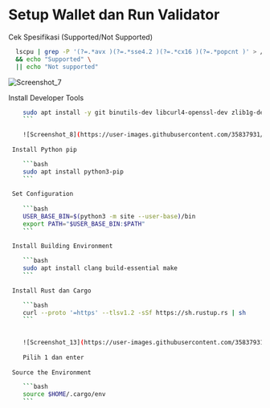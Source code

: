 # Setup Wallet dan Run Validator

Cek Spesifikasi (Supported/Not Supported)
  ```bash
    lscpu | grep -P '(?=.*avx )(?=.*sse4.2 )(?=.*cx16 )(?=.*popcnt )' > /dev/null \
    && echo "Supported" \
    || echo "Not supported"
  ```
   ![Screenshot_7](https://user-images.githubusercontent.com/35837931/180378418-393a50ae-11a1-405b-91df-4da90ec3abbf.png)
   
Install Developer Tools
```bash
    sudo apt install -y git binutils-dev libcurl4-openssl-dev zlib1g-dev libdw-dev libiberty-dev cmake gcc g++ python docker.io protobuf-compiler libssl-dev pkg-config clang llvm cargo
    ```
 
    ![Screenshot_8](https://user-images.githubusercontent.com/35837931/180378519-74d78b04-96ee-465b-b0db-dd49bac9dc5a.png)
  
 Install Python pip

    ```bash
    sudo apt install python3-pip
    ```
    
 Set Configuration
    
    ```bash
    USER_BASE_BIN=$(python3 -m site --user-base)/bin
    export PATH="$USER_BASE_BIN:$PATH"
    ```
    
 Install Building Environment

    ```bash
    sudo apt install clang build-essential make
    ```
 
 Install Rust dan Cargo

    ```bash
    curl --proto '=https' --tlsv1.2 -sSf https://sh.rustup.rs | sh
    ```
   
    
    ![Screenshot_13](https://user-images.githubusercontent.com/35837931/180378912-a25707e0-a17e-4192-8435-0fb56773d50e.png)
    
    Pilih 1 dan enter
    
 Source the Environment

    ```bash
    source $HOME/.cargo/env
    ```
